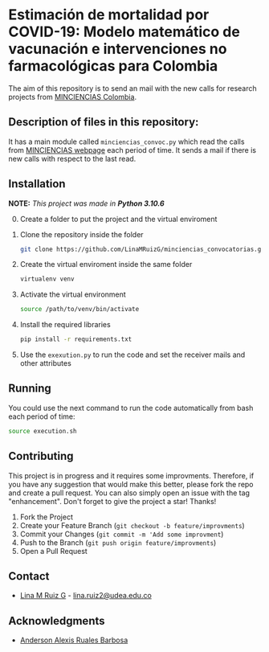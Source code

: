 # Estimación de mortalidad por COVID-19: Modelo matemático de vacunación e intervenciones no farmacológicas para Colombia

The aim of this repository is to send an mail with the new calls for research projects from [MINCIENCIAS Colombia](https://minciencias.gov.co). 


## Description of files in this repository:

It has a main module called `minciencias_convoc.py` which read the calls from [MINCIENCIAS webpage](https://minciencias.gov.co/convocatorias/todas) each period of time. It sends a mail if there is new calls with respect to the last read. 


## Installation

**NOTE:** *This project was made in* ***Python 3.10.6***

0. Create a folder to put the project and the virtual enviroment

1. Clone the repository inside the folder
   ```sh 
   git clone https://github.com/LinaMRuizG/minciencias_convocatorias.git
   ```
2. Create the virtual enviroment inside the same folder 
   ```sh 
   virtualenv venv
   ```
3. Activate the virtual environment
   ```sh 
   source /path/to/venv/bin/activate
   ```
3. Install the required libraries 
   ```sh 
   pip install -r requirements.txt
   ```
4. Use the `exexution.py` to run the code and set the receiver mails and other attributes

## Running

You could use the next command to run  the code automatically from bash each period of time:

   ```sh 
   source execution.sh
   ```


## Contributing

This project is in progress and it requires some improvments. Therefore, if you have any suggestion that would make this better, please fork the repo and create a pull request. You can also simply open an issue with the tag "enhancement". Don't forget to give the project a star! Thanks!

1. Fork the Project
2. Create your Feature Branch (`git checkout -b feature/improvments`)
3. Commit your Changes (`git commit -m 'Add some improvment`)
4. Push to the Branch (`git push origin feature/improvments`)
5. Open a Pull Request

## Contact

* [Lina M Ruiz G](https://co.linkedin.com/in/lina-marcela-ruiz-galvis-465896209) - lina.ruiz2@udea.edu.co

## Acknowledgments
* [Anderson Alexis Ruales Barbosa](https://co.linkedin.com/in/anderson-alexis-ruales-b27638199?original_referer=https%3A%2F%2Fwww.google.com%2F)

    
    
    
    
   




